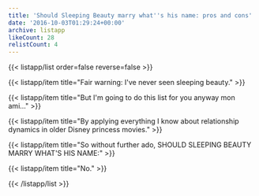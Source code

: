 ```yaml
---
title: 'Should Sleeping Beauty marry what''s his name: pros and cons'
date: '2016-10-03T01:29:24+00:00'
archive: listapp
likeCount: 28
relistCount: 4
---
```



{{< listapp/list order=false reverse=false >}}

   {{< listapp/item title="Fair warning: I've never seen sleeping beauty." >}}

   {{< listapp/item title="But I'm going to do this list for you anyway mon ami..." >}}

   {{< listapp/item title="By applying everything I know about relationship dynamics in older Disney princess movies." >}}

   {{< listapp/item title="So without further ado, SHOULD SLEEPING BEAUTY MARRY WHAT'S HIS NAME:" >}}

   {{< listapp/item title="No." >}}

{{< /listapp/list >}}
